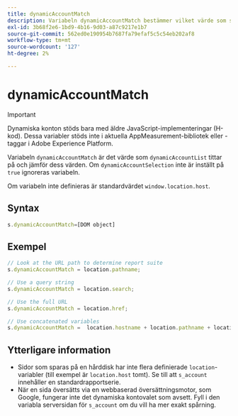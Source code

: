 ```yaml
---
title: dynamicAccountMatch
description: Variabeln dynamicAccountMatch bestämmer vilket värde som ska användas i dynamiska konton.
exl-id: 3b68f2e6-1bd9-4b16-9d03-a87c9217e1b7
source-git-commit: 562ed0e190954b7687fa79efaf5c5c54eb202af8
workflow-type: tm+mt
source-wordcount: '127'
ht-degree: 2%

---
```


# dynamicAccountMatch

>[!IMPORTANT]
>
>Dynamiska konton stöds bara med äldre JavaScript-implementeringar (H-kod). Dessa variabler stöds inte i aktuella AppMeasurement-bibliotek eller -taggar i Adobe Experience Platform.

Variabeln `dynamicAccountMatch` är det värde som `dynamicAccountList` tittar på och jämför dess värden. Om `dynamicAccountSelection` inte är inställt på `true` ignoreras variabeln.

Om variabeln inte definieras är standardvärdet `window.location.host`.

## Syntax

```js
s.dynamicAccountMatch=[DOM object]
```

## Exempel

```js
// Look at the URL path to determine report suite
s.dynamicAccountMatch = location.pathname;

// Use a query string
s.dynamicAccountMatch = location.search;

// Use the full URL
s.dynamicAccountMatch = location.href;

// Use concatenated variables
s.dynamicAccountMatch =  location.hostname + location.pathname + location.search;
```

## Ytterligare information

* Sidor som sparas på en hårddisk har inte flera definierade `location`-variabler (till exempel är `location.host` tomt). Se till att `s_account` innehåller en standardrapportserie.
* När en sida översätts via en webbaserad översättningsmotor, som Google, fungerar inte det dynamiska kontovalet som avsett. Fyll i den variabla serversidan för `s_account` om du vill ha mer exakt spårning.
